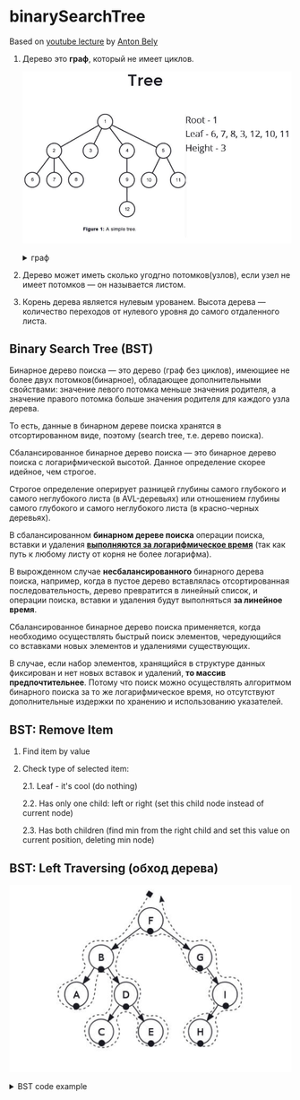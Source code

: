 # binarySearchTree

Based on [youtube lecture](https://youtu.be/fnqUD4FTE5Q) by [Anton Bely](https://github.com/ToshaBely)

1.  Дерево это <b>граф</b>, который не имеет циклов.

    ![simple tree](./img/simple_tree.jpg)

    <details>
    <summary>
    граф
    </summary>

    - Граф — это совокупность объектов и связей между ними. Объекты рассматриваются как вершины или узлы графа, а связи — как дуги, или ребра.
    - Основные элементы графа состоят из вершин графа, его ребер и дуг.
    - Сочетание этих элементов определяют понятия: неориентированный граф, ориентированный граф, смешанный граф.
    - Граф, в котором все линии направленные, называется ориентированным .
    - Две вершины, соединенные дугой или ребром, называются смежными .
    - Граф не имеет цикла если мы не можем вернуться в исходную точку, через какое-либо ребро .

      ![graph](./img/graph.jpg)

    </details>

2.  Дерево может иметь сколько угодгно потомков(узлов), если узел не имеет потомков — он называется листом.
3.  Корень дерева является нулевым урованем. Высота дерева — количество переходов от нулевого уровня до самого отдаленного листа.

## Binary Search Tree (BST)

Бинарное дерево поиска — это дерево (граф без циклов), имеющиее не более двух потомков(бинарное), обладающее дополнительными свойствами: значение левого потомка меньше значения родителя, а значение правого потомка больше значения родителя для каждого узла дерева.

То есть, данные в бинарном дереве поиска хранятся в отсортированном виде, поэтому (search tree, т.е. дерево поиска).

Сбалансированное бинарное дерево поиска — это бинарное дерево поиска с логарифмической высотой. Данное определение скорее идейное, чем строгое.

Строгое определение оперирует разницей глубины самого глубокого и самого неглубокого листа (в AVL-деревьях) или отношением глубины самого глубокого и самого неглубокого листа (в красно-черных деревьях).

В сбалансированном <b>бинарном дереве поиска</b> операции поиска, вставки и удаления <b><u>выполняются за логарифмическое время</u></b> (так как путь к любому листу от корня не более логарифма).

В вырожденном случае <b>несбалансированного</b> бинарного дерева поиска, например, когда в пустое дерево вставлялась отсортированная последовательность, дерево превратится в линейный список, и операции поиска, вставки и удаления будут выполняться <b>за линейное время</b>.

Сбалансированное бинарное дерево поиска применяется, когда необходимо осуществлять быстрый поиск элементов, чередующийся со вставками новых элементов и удалениями существующих.

В случае, если набор элементов, хранящийся в структуре данных фиксирован и нет новых вставок и удалений, <b> то массив предпочтительнее</b>. Потому что поиск можно осуществлять алгоритмом бинарного поиска за то же логарифмическое время, но отсутствуют дополнительные издержки по хранению и использованию указателей.

## BST: Remove Item

1. Find item by value

2. Check type of selected item:

   2.1. Leaf - it's cool (do nothing)

   2.2. Has only one child: left or right (set this child node instead of current node)

   2.3. Has both children (find min from the right child and set this value on current position, deleting min node)

## BST: Left Traversing (обход дерева)

![graph](./img/traversing_tree.jpg)

<details>
<summary>BST code example</summary>
<p>

```javascript
class Node {
  constructor(value) {
    this.value = value;
    this.left = null;
    this.right = null;
  }
}

class BinarySearchTree {
  constructor() {
    this.root = null;
  }

  add(value) {
    this.root = addWithin(this.root, value);

    function addWithin(node, value) {
      if (!node) {
        return new Node(value);
      }

      if (node.value === value) {
        return node;
      }

      if (value < node.value) {
        node.left = addWithin(node.left, value);
      } else {
        node.right = addWithin(node.right, value);
      }

      return node;
    }
  }

  has(value) {
    return searchWithin(this.root, value);

    function searchWithin(node, value) {
      if (!node) {
        return false;
      }

      if (node.value === value) {
        return true;
      }

      return value < node.value
        ? searchWithin(node.left, value)
        : searchWithin(node.right, value);
    }
  }

  remove(value) {
    this.root = removeNode(this.root, value);

    function removeNode(node, value) {
      if (!node) {
        return null;
      }

      if (value < node.value) {
        node.left = removeNode(node.left, value);
        return node;
      } else if (node.value < value) {
        node.right = removeNode(node.right, value);
        return node;
      } else {
        // equal - should remove this item
        if (!node.left && !node.right) {
          // put null instead of item
          return null;
        }

        if (!node.left) {
          // set right child instead of item
          node = node.right;
          return node;
        }

        if (!node.right) {
          // set left child instead of item
          node = node.left;
          return node;
        }

        // both children exists for this item
        let minFromRight = node.right;
        while (minFromRight.left) {
          minFromRight = minFromRight.left;
        }
        node.value = minFromRight.value;

        node.right = removeNode(node.right, minFromRight.value);

        return node;
      }
    }
  }

  min() {
    if (!this.root) {
      return;
    }

    let node = this.root;
    while (node.left) {
      node = node.left;
    }

    return node.value;
  }

  max() {
    if (!this.root) {
      return;
    }

    let node = this.root;
    while (node.right) {
      node = node.right;
    }

    return node.value;
  }

  leftTraverse(cb) {
    doLeft(this.root, cb);

    function doLeft(node, cb) {
      if (node) {
        doLeft(node.left, cb);
        cb(node.value);
        doLeft(node.right, cb);
      }
    }
  }

  rightTraverse(cb) {
    doRight(this.root, cb);

    function doRight(node, cb) {
      if (node) {
        doRight(node.right, cb);
        cb(node.value);
        doRight(node.left, cb);
      }
    }
  }
}

console.log("s01e12 - BST (Binary Search Tree)");

function addItems() {
  console.log("\n  Add Items");
  console.log("add 13, 15, 9, 20, 18, 32, 25");

  bst.add(13);
  bst.add(15);
  bst.add(9);
  bst.add(20);
  bst.add(18);
  bst.add(32);
  bst.add(25);

  //  Should get something like this:
  //    13
  //   /  \
  //  9    15
  //        \
  //         20
  //        /  \
  //       18   32
  //           /
  //          25
}

function getItems() {
  console.log("\n  Get Items");

  console.log("has 10", bst.has(10));
  console.log("has 15", bst.has(15));
  console.log("\n", bst);

  console.log("  Left Traverse:");
  bst.leftTraverse((val) => console.log(val));

  console.log("  Right Traverse:");
  bst.rightTraverse((val) => console.log(val));

  console.log("min:", bst.min());
  console.log("max:", bst.max());
}

function removeItem() {
  console.log("  Remove Item");

  bst.remove(15);
  console.log("remove 15");
  console.log(bst);

  console.log("  Left Traverse:");
  bst.leftTraverse((val) => console.log(val));
}

const bst = new BinarySearchTree();

addItems();
getItems();
removeItem();
```

</p>
</details>
